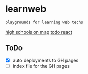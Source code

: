 # learnweb
```
playgrounds for learning web techs
```
[high schools on map](https://jonggun33.github.io/learnweb/mapping/highschools.html)
[todo react](https://jonggun33.github.io/learnweb/todo-react)

## ToDo
- [X] auto deployments to GH pages
- [ ] index file for the GH pages

